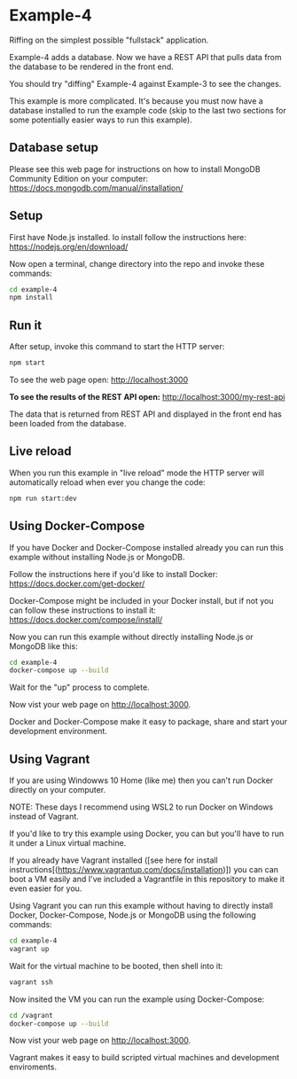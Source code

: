 # Example-4

Riffing on the simplest possible "fullstack" application.

Example-4 adds a database. Now we have a REST API that pulls data from the database to be rendered in the front end.

You should try "diffing" Example-4 against Example-3 to see the changes.

This example is more complicated. It's because you must now have a database installed to run the example code (skip to the last two sections for some potentially easier ways to run this example).

## Database setup

Please see this web page for instructions on how to install MongoDB Community Edition on your computer:
https://docs.mongodb.com/manual/installation/

## Setup

First have Node.js installed. Io install follow the instructions here:
https://nodejs.org/en/download/

Now open a terminal, change directory into the repo and invoke these commands:

```bash
cd example-4
npm install
```

## Run it

After setup, invoke this command to start the HTTP server:

```bash
npm start
```

To see the web page open:
[http://localhost:3000](http://localhost:3000)

**To see the results of the REST API open:**
[http://localhost:3000/my-rest-api](http://localhost:3000/my-rest-api)

The data that is returned from REST API and displayed in the front end has been loaded from the database.

## Live reload

When you run this example in "live reload" mode the HTTP server will automatically reload when ever you change the code:

```bash
npm run start:dev
```

## Using Docker-Compose

If you have Docker and Docker-Compose installed already you can run this example without installing Node.js or MongoDB.

Follow the instructions here if you'd like to install Docker:
https://docs.docker.com/get-docker/

Docker-Compose might be included in your Docker install, but if not you can follow these instructions to install it:
https://docs.docker.com/compose/install/

Now you can run this example without directly installing Node.js or MongoDB like this:

```bash
cd example-4
docker-compose up --build
```

Wait for the "up" process to complete.

Now vist your web page on [http://localhost:3000](http://localhost:3000).

Docker and Docker-Compose make it easy to package, share and start your development environment.

## Using Vagrant

If you are using Windowws 10 Home (like me) then you can't run Docker directly on your computer. 

NOTE: These days I recommend using WSL2 to run Docker on Windows instead of Vagrant.

If you'd like to try this example using Docker, you can but you'll have to run it under a Linux virtual machine.

If you already have Vagrant installed ([see here for install instructions[(https://www.vagrantup.com/docs/installation)]) you can can boot a VM easily and I've included a Vagrantfile in this repository to make it even easier for you.

Using Vagrant you can run this example without having to directly install Docker, Docker-Compose, Node.js or MongoDB using the following commands:

```bash
cd example-4
vagrant up
```

Wait for the virtual machine to be booted, then shell into it:

```bash
vagrant ssh
```

Now insited the VM you can run the example using Docker-Compose:

```bash
cd /vagrant
docker-compose up --build
```

Now vist your web page on [http://localhost:3000](http://localhost:3000).

Vagrant makes it easy to build scripted virtual machines and development enviroments.

